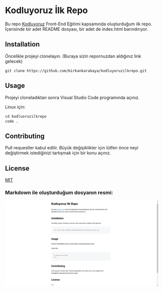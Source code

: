 # **Kodluyoruz İlk Repo**

Bu repo [Kodluyoruz](https://www.kodluyoruz.org) Front-End Eğitimi kapsamında oluşturduğum ilk repo. İçerisinde bir adet README dosyası, bir adet de index.html barındırıyor.

## **Installation**

Öncelikle projeyi clonelayın. (Buraya sizin repornuzdan aldığınız link gelecek)

``` 
git clone https://github.com/birkankarakaya/kodluyoruzilkrepo.git
```

## **Usage**

Projeyi cloneladıktan sonra Visual Studio Code programında açınız.

Linux için:
```
cd kodluoruzilkrepo
code .
```
## **Contributing**

Pull requestler kabul edilir. Büyük değişiklikler için lütfen önce neyi değiştirmek istediğinizi tartışmak için bir konu açınız.

## **License**

[MIT](https://choosealicense.com/)

### **Markdown ile oluşturduğum dosyanın resmi:**

![Proje Resmi](https://raw.githubusercontent.com/Kodluyoruz/taskforce/main/git/odev1/figures/markdown.png)
